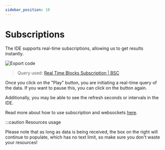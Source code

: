 ```yaml
---
sidebar_position: 10
---
```


# Subscriptions

The IDE supports real-time subscriptions, allowing us to get results instantly.

![Export code](/img/ide/ide_subscription.gif)

> Query used: [Real Time Blocks Subscription | BSC](https://graphql.bitquery.io/ide/Real-Time-Blocks-Subscription--BSC)

Once you click on the "Play" button, you are initiating a real-time query of the data. If you want to pause this, you can click on the button again. 

Additionally, you may be able to see the refresh seconds or intervals in the IDE. 

Read more about how to use subscription and websockets [here](/docs/subscriptions/subscription.md).

:::caution Resources usage

Please note that as long as data is being received, the box on the right will continue to populate, which has no text limit, so make sure you don't waste your resources!


